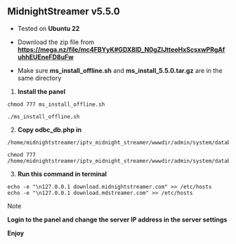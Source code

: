 ## MidnightStreamer v5.5.0

* Tested on **Ubuntu 22**

* Download the zip file from **https://mega.nz/file/mc4FBYyK#GDX8lD_N0gZlJtteeHxScsxwPRgAfuhhEUEneFD8uFw**

* Make sure **ms_install_offline.sh** and **ms_install_5.5.0.tar.gz** are in the same directory

1. **Install the panel**
```
chmod 777 ms_install_offline.sh

./ms_install_offline.sh
```

2. **Copy odbc_db.php in**
```
/home/midnightstreamer/iptv_midnight_streamer/wwwdir/admin/system/database/drivers/odbc/

chmod 777 /home/midnightstreamer/iptv_midnight_streamer/wwwdir/admin/system/database/drivers/odbc/odbc_db.php
```

3. **Run this command in terminal**
```
echo -e "\n127.0.0.1 download.midnightstreamer.com" >> /etc/hosts
echo -e "\n127.0.0.1 download.mdstreamer.com" >> /etc/hosts
```

> [!NOTE]
> **Login to the panel and change the server IP address in the server settings**

**Enjoy**
